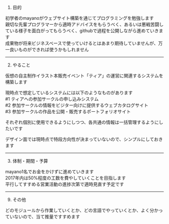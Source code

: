 1. 目的  

初学者のmayanoがウェブサイト構築を通じてプログラミングを勉強します  
親切な先輩プログラマーから適時アドバイスをもらうべく、あるいは悪戦苦闘している様子を面白がってもらうべく、githubで過程を公開しながら進めていきます  
成果物が将来ビジネスベースで使っていけるとはあまり期待していませんが、万一良いものができれば使うかもしれません  



**********
2. やること  

仮想の自主制作イラスト本販売イベント「ティア」の運営に関連するシステムを構築します  

現時点で想定しているシステムには以下のようなものがあります  
#1 ティアへの参加サークルの申し込みシステム  
#2 参加サークルの情報をビジター向けに提供するウェブカタログサイト  
#3 参加サークルの作品を公開・販売するポートフォリオサイト  

それぞれ個別に使用できるようにしつつ、各共通の情報は一括管理するようにしたいです  

デザイン面では現時点で特段方向性が決まっていないので、シンプルにしておきます  



**********
3. 体制・期間・予算  

mayano1名でお金をかけずに進めていきます  
2017年内は50%程度の工数を費やしていくことを目指します  
平行してすすめる営業活動の進捗次第で適時見直す予定です  



**********
9. その他  

どのモジュールから作業していくとか、どの言語でやっていくとか、よく分かっていないので、当て推量ですすめます  

